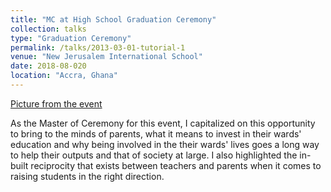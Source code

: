 ```yaml
---
title: "MC at High School Graduation Ceremony"
collection: talks
type: "Graduation Ceremony"
permalink: /talks/2013-03-01-tutorial-1
venue: "New Jerusalem International School"
date: 2018-08-020
location: "Accra, Ghana"
---
```


[Picture from the event](/images/MC.jpg)

As the Master of Ceremony for this event, I capitalized on this opportunity to bring to the minds of parents, what it means to invest in their wards' education and why being involved in the their wards' lives goes a long way to help their outputs and that of society at large. I also highlighted the in-built reciprocity that exists between teachers and parents when it comes to raising students in the right direction.
